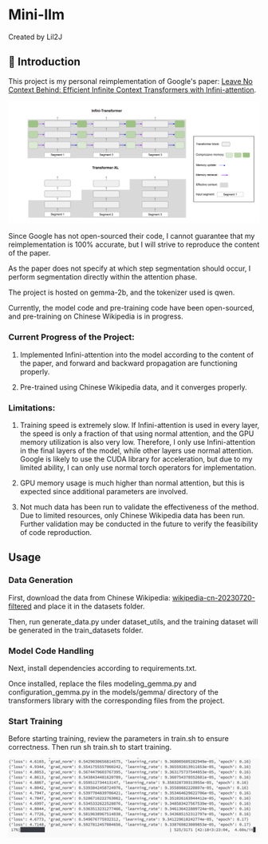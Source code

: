 # Mini-llm
Created by Lil2J
## 📝 Introduction
This project is my personal reimplementation of Google's paper: [Leave No Context Behind: Efficient Infinite Context Transformers with Infini-attention](https://arxiv.org/pdf/2404.07143.pdf).

![Architecture Diagram](./assets/jiagou.png)

Since Google has not open-sourced their code, I cannot guarantee that my reimplementation is 100% accurate, but I will strive to reproduce the content of the paper.

As the paper does not specify at which step segmentation should occur, I perform segmentation directly within the attention phase.

The project is hosted on gemma-2b, and the tokenizer used is qwen.

Currently, the model code and pre-training code have been open-sourced, and pre-training on Chinese Wikipedia is in progress.

### Current Progress of the Project:

1. Implemented Infini-attention into the model according to the content of the paper, and forward and backward propagation are functioning properly.

2. Pre-trained using Chinese Wikipedia data, and it converges properly.

### Limitations:

1. Training speed is extremely slow. If Infini-attention is used in every layer, the speed is only a fraction of that using normal attention, and the GPU memory utilization is also very low. Therefore, I only use Infini-attention in the final layers of the model, while other layers use normal attention. Google is likely to use the CUDA library for acceleration, but due to my limited ability, I can only use normal torch operators for implementation.

2. GPU memory usage is much higher than normal attention, but this is expected since additional parameters are involved.

3. Not much data has been run to validate the effectiveness of the method. Due to limited resources, only Chinese Wikipedia data has been run. Further validation may be conducted in the future to verify the feasibility of code reproduction.

## Usage

### Data Generation

First, download the data from Chinese Wikipedia: [wikipedia-cn-20230720-filtered](https://huggingface.co/datasets/pleisto/wikipedia-cn-20230720-filtered) and place it in the datasets folder.

Then, run generate_data.py under dataset_utils, and the training dataset will be generated in the train_datasets folder.

### Model Code Handling

Next, install dependencies according to requirements.txt.

Once installed, replace the files modeling_gemma.py and configuration_gemma.py in the models/gemma/ directory of the transformers library with the corresponding files from the project.

### Start Training

Before starting training, review the parameters in train.sh to ensure correctness. Then run sh train.sh to start training.

![Training Screenshot](./assets/training.png)